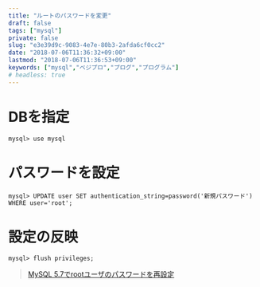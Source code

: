 ```yaml
---
title: "ルートのパスワードを変更"
draft: false
tags: ["mysql"]
private: false
slug: "e3e39d9c-9083-4e7e-80b3-2afda6cf0cc2"
date: "2018-07-06T11:36:32+09:00"
lastmod: "2018-07-06T11:36:53+09:00"
keywords: ["mysql","ベジプロ","プログ","プログラム"]
# headless: true
---
```


# DBを指定
```
mysql> use mysql
```

# パスワードを設定
```
mysql> UPDATE user SET authentication_string=password('新規パスワード') WHERE user='root';
```

# 設定の反映
```
mysql> flush privileges;
```

> [MySQL 5.7でrootユーザのパスワードを再設定](https://qiita.com/ksugawara61/items/d8d69b7d57a3afcef980)
